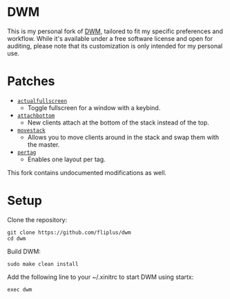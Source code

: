 # DWM
This is my personal fork of [DWM](https://dwm.suckless.org/), tailored to fit my specific preferences and workflow. While it's available under a free software license and open for auditing, please note that its customization is only intended for my personal use.

# Patches
- [`actualfullscreen`](https://dwm.suckless.org/patches/actualfullscreen/)
  - Toggle fullscreen for a window with a keybind.
- [`attachbottom`](https://dwm.suckless.org/patches/attachbottom/)
  - New clients attach at the bottom of the stack instead of the top.
- [`movestack`](https://dwm.suckless.org/patches/movestack/)
  - Allows you to move clients around in the stack and swap them with the master.
- [`pertag`](https://dwm.suckless.org/patches/pertag/)
  - Enables one layout per tag.

This fork contains undocumented modifications as well.

# Setup
Clone the repository:
```
git clone https://github.com/fliplus/dwm
cd dwm
```

Build DWM:
```
sudo make clean install
```

Add the following line to your ~/.xinitrc to start DWM using startx:
```
exec dwm
```